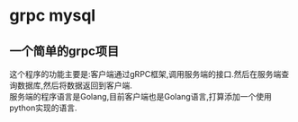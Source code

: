 # grpc mysql

## 一个简单的grpc项目

这个程序的功能主要是:客户端通过gRPC框架,调用服务端的接口.然后在服务端查询数据库,然后将数据返回到客户端.  
服务端的程序语言是Golang,目前客户端也是Golang语言,打算添加一个使用python实现的语言.

